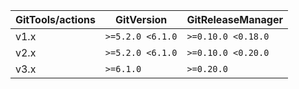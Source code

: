 | GitTools/actions | GitVersion       | GitReleaseManager  |
|------------------|------------------|--------------------|
| v1.x             | `>=5.2.0 <6.1.0` | `>=0.10.0 <0.18.0` |
| v2.x             | `>=5.2.0 <6.1.0` | `>=0.10.0 <0.20.0` |
| v3.x             | `>=6.1.0`        | `>=0.20.0`         |
